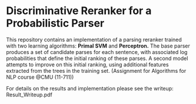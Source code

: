 # Discriminative Reranker for a Probabilistic Parser

This repository contains an implementation of a parsing reranker trained with two learning algorithms: __Primal SVM__ and __Perceptron.__ The base parser produces a set of candidate parses for each sentence, with associated log probabilities that define the initial ranking of these parses. A second model attempts to improve on this initial ranking, using additional features extracted from the trees in the training set. (Assignment for Algorithms for NLP course @CMU (11-711))

For details on the results and implementation please see the writeup: Result_Writeup.pdf
